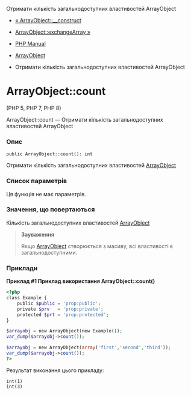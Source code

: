 Отримати кількість загальнодоступних властивостей ArrayObject

-   [« ArrayObject::\_\_construct](arrayobject.construct.html)
    
-   [ArrayObject::exchangeArray »](arrayobject.exchangearray.html)
    
-   [PHP Manual](index.html)
    
-   [ArrayObject](class.arrayobject.html)
    
-   Отримати кількість загальнодоступних властивостей ArrayObject
    

# ArrayObject::count

(PHP 5, PHP 7, PHP 8)

ArrayObject::count — Отримати кількість загальнодоступних властивостей ArrayObject

### Опис

```methodsynopsis
public ArrayObject::count(): int
```

Отримати кількість загальнодоступних властивостей [ArrayObject](class.arrayobject.html)

### Список параметрів

Ця функція не має параметрів.

### Значення, що повертаються

Кількість загальнодоступних властивостей [ArrayObject](class.arrayobject.html)

> **Зауваження**
> 
> Якщо [ArrayObject](class.arrayobject.html) створюється з масиву, всі властивості є загальнодоступними.

### Приклади

**Приклад #1 Приклад використання **ArrayObject::count()****

```php
<?php
class Example {
    public $public = 'prop:public';
    private $prv   = 'prop:private';
    protected $prt = 'prop:protected';
}

$arrayobj = new ArrayObject(new Example());
var_dump($arrayobj->count());

$arrayobj = new ArrayObject(array('first','second','third'));
var_dump($arrayobj->count());
?>
```

Результат виконання цього прикладу:

```
int(1)
int(3)
```